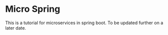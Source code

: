 # Micro Spring 

This is a tutorial for microservices in spring boot. To be updated further on a later date.
